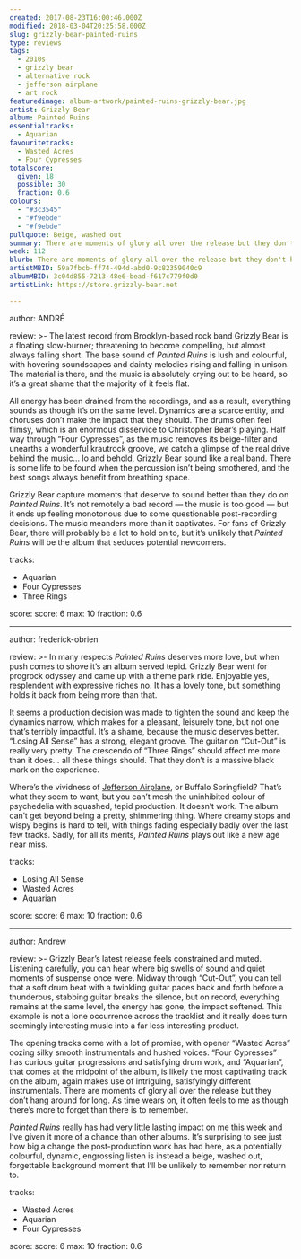```yaml
---
created: 2017-08-23T16:00:46.000Z
modified: 2018-03-04T20:25:58.000Z
slug: grizzly-bear-painted-ruins
type: reviews
tags:
  - 2010s
  - grizzly bear
  - alternative rock
  - jefferson airplane
  - art rock
featuredimage: album-artwork/painted-ruins-grizzly-bear.jpg
artist: Grizzly Bear
album: Painted Ruins
essentialtracks:
  - Aquarian
favouritetracks:
  - Wasted Acres
  - Four Cypresses
totalscore:
  given: 18
  possible: 30
  fraction: 0.6
colours:
  - "#3c3545"
  - "#f9ebde"
  - "#f9ebde"
pullquote: Beige, washed out
summary: There are moments of glory all over the release but they don't hang around for long. As time wears on, it often feels to me as though there's more to forget than there is to remember.
week: 112
blurb: There are moments of glory all over the release but they don't hang around long. As time wears on it seems there is more to forget than there is to remember.
artistMBID: 59a7fbcb-ff74-494d-abd0-9c82359040c9
albumMBID: 3c04d855-7213-48e6-bead-f617c779f0d0
artistLink: https://store.grizzly-bear.net

---
```


author: ANDRÉ

review: >-
  The latest record from Brooklyn-based rock band Grizzly Bear is a floating slow-burner; threatening to become compelling, but almost always falling short. The base sound of *Painted Ruins* is lush and colourful, with hovering soundscapes and dainty melodies rising and falling in unison. The material is there, and the music is absolutely crying out to be heard, so it’s a great shame that the majority of it feels flat. 
  
  All energy has been drained from the recordings, and as a result, everything sounds as though it’s on the same level. Dynamics are a scarce entity, and choruses don’t make the impact that they should. The drums often feel flimsy, which is an enormous disservice to Christopher Bear’s playing. Half way through “Four Cypresses”, as the music removes its beige-filter and unearths a wonderful krautrock groove, we catch a glimpse of the real drive behind the music… lo and behold, Grizzly Bear sound like a real band. There is some life to be found when the percussion isn’t being smothered, and the best songs always benefit from breathing space. 
  
  Grizzly Bear capture moments that deserve to sound better than they do on *Painted Ruins*. It’s not remotely a bad record — the music is too good — but it ends up feeling monotonous due to some questionable post-recording decisions. The music meanders more than it captivates. For fans of Grizzly Bear, there will probably be a lot to hold on to, but it’s unlikely that *Painted Ruins* will be the album that seduces potential newcomers.

tracks:
  - Aquarian
  - ­­Four Cypresses
  - ­­Three Rings

score:
  score: 6
  max: 10
  fraction: 0.6

---
author: frederick-obrien

review: >-
  In many respects *Painted Ruins* deserves more love, but when push comes to shove it’s an album served tepid. Grizzly Bear went for progrock odyssey and came up with a theme park ride. Enjoyable yes, resplendent with expressive riches no. It has a lovely tone, but something holds it back from being more than that. 
  
  It seems a production decision was made to tighten the sound and keep the dynamics narrow, which makes for a pleasant, leisurely tone, but not one that’s terribly impactful. It’s a shame, because the music deserves better. “Losing All Sense” has a strong, elegant groove. The guitar on “Cut-Out” is really very pretty. The crescendo of “Three Rings” should affect me more than it does… all these things should. That they don’t is a massive black mark on the experience. 
  
  Where’s the vividness of [Jefferson Airplane](/reviews/jefferson-airplane-surrealistic-pillow/), or Buffalo Springfield? That’s what they seem to want, but you can’t mesh the uninhibited colour of psychedelia with squashed, tepid production. It doesn’t work. The album can’t get beyond being a pretty, shimmering thing. Where dreamy stops and wispy begins is hard to tell, with things fading especially badly over the last few tracks. Sadly, for all its merits, *Painted Ruins* plays out like a new age near miss.

tracks:
  - Losing All Sense
  - ­­Wasted Acres
  - ­­Aquarian

score:
  score: 6
  max: 10
  fraction: 0.6

---
author: Andrew

review: >-
  Grizzly Bear’s latest release feels constrained and muted. Listening carefully, you can hear where big swells of sound and quiet moments of suspense once were. Midway through “Cut-Out”, you can tell that a soft drum beat with a twinkling guitar paces back and forth before a thunderous, stabbing guitar breaks the silence, but on record, everything remains at the same level, the energy has gone, the impact softened. This example is not a lone occurrence across the tracklist and it really does turn seemingly interesting music into a far less interesting product. 
  
  The opening tracks come with a lot of promise, with opener “Wasted Acres” oozing silky smooth instrumentals and hushed voices. “Four Cypresses” has curious guitar progressions and satisfying drum work, and “Aquarian”, that comes at the midpoint of the album, is likely the most captivating track on the album, again makes use of intriguing, satisfyingly different instrumentals. There are moments of glory all over the release but they don’t hang around for long. As time wears on, it often feels to me as though there’s more to forget than there is to remember. 
  
  *Painted Ruins* really has had very little lasting impact on me this week and I’ve given it more of a chance than other albums. It’s surprising to see just how big a change the post-production work has had here, as a potentially colourful, dynamic, engrossing listen is instead a beige, washed out, forgettable background moment that I’ll be unlikely to remember nor return to.

tracks:
  - Wasted Acres
  - ­­Aquarian
  - ­­Four Cypresses

score:
  score: 6
  max: 10
  fraction: 0.6
